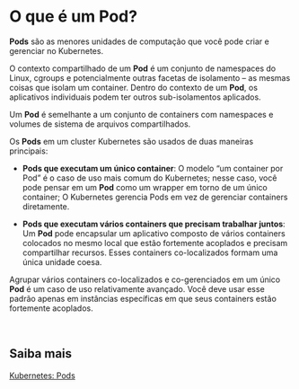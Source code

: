 # O que é um Pod?

**Pods** são as menores unidades de computação ​​que você pode criar e gerenciar no Kubernetes.

O contexto compartilhado de um **Pod** é um conjunto de namespaces do Linux, cgroups e potencialmente outras facetas de isolamento – as mesmas coisas que isolam um container. Dentro do contexto de um **Pod**, os aplicativos individuais podem ter outros sub-isolamentos aplicados.

Um **Pod** é semelhante a um conjunto de containers com namespaces e volumes de sistema de arquivos compartilhados.

Os **Pods** em um cluster Kubernetes são usados ​​de duas maneiras principais:

- **Pods que executam um único container**: O modelo “um container por Pod” é o caso de uso mais comum do Kubernetes; nesse caso, você pode pensar em um **Pod** como um wrapper em torno de um único container; O Kubernetes gerencia Pods em vez de gerenciar containers diretamente.

- **Pods que executam vários containers que precisam trabalhar juntos**: Um **Pod** pode encapsular um aplicativo composto de vários containers colocados no mesmo local que estão fortemente acoplados e precisam compartilhar recursos. Esses containers co-localizados formam uma única unidade coesa.

Agrupar vários containers co-localizados e co-gerenciados em um único **Pod** é um caso de uso relativamente avançado. Você deve usar esse padrão apenas em instâncias específicas em que seus containers estão fortemente acoplados.

<br>

## Saiba mais
[Kubernetes: Pods](https://kubernetes.io/docs/concepts/workloads/pods/)